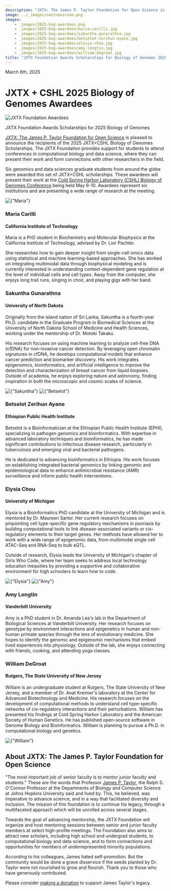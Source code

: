 ```yaml
---
description: "JXTX: The James P. Taylor Foundation for Open Science is pleased to announce the 2025 Biology of Genomes scholarship recipients."
image: ../_images/seo/newsroom.png
images:
    - _images/2025-bog-awardees.png
    - _images/2025-bog-awardees/maria-carilli.jpg
    - _images/2025-bog-awardees/sakuntha-gunarathna.jpg
    - _images/2025-bog-awardees/betselot-zerihun-ayano.jpg
    - _images/2025-bog-awardees/elysia-chou.jpg
    - _images/2025-bog-awardees/amy-longtin.jpg
    - _images/2025-bog-awardees/william-degroat.jpg
title: "JXTX Foundation Awards Scholarships for Biology of Genomes 2025"
---
```


<Date>March 6th, 2025</Date>

# JXTX + CSHL 2025 Biology of Genomes Awardees

<Image alt="JXTX Foundation Awardees" image={props.images[0]}></Image>

<figcaption>JXTX Foundation Awards Scholarships for 2025 Biology of Genomes</figcaption>

[JXTX: The James P. Taylor Foundation for Open Science][1] is pleased to announce the recipients of the 2025 JXTX+CSHL Biology of Genomes Scholarships. The JXTX Foundation provides support for students to attend conferences in computational biology and data science, where they can present their work and form connections with other researchers in the field.

Six genomics and data sciences graduate students from around the globe were awarded this set of JXTX+CSHL scholarships. These awardees will present their work at the [Cold Spring Harbor Laboratory (CSHL) Biology of Genomes Conference][2] being held May 6-10. Awardees represent six institutions and are presenting a wide range of research at the meeting.

<Awardees>
<GridUnus>

<Awardee>
<Image alt={"Maria"} image={props.images[1]}></Image>
<AwardeeContent>
<h3>Maria Carilli</h3>
<h4>California Institute of Technology</h4>

Maria is a PhD student in Biochemistry and Molecular Biophysics at the California Institute of Technology, advised by Dr. Lior Pachter.

She researches how to gain deeper insight from single-cell omics data using statistical and machine learning-based approaches. She has worked on integrating multimodal data through biophysical modeling and is currently interested in understanding context-dependent gene regulation at the level of individual cells and cell types. Away from the computer, she enjoys long trail runs, singing in choir, and playing gigs with her band.

</AwardeeContent>
</Awardee>


<Awardee>
<AwardeeContent>
<h3>Sakuntha Gunarathna</h3>
<h4>University of North Dakota</h4>

Originally from the island nation of Sri Lanka, Sakuntha is a fourth-year Ph.D. candidate in the Graduate Program in Biomedical Sciences at the University of North Dakota School of Medicine and Health Sciences, working under the mentorship of Dr. Motoki Takaku.

His research focuses on using machine learning to analyze cell-free DNA (cfDNA) for non-invasive cancer detection. By leveraging open chromatin signatures in cfDNA, he develops computational models that enhance cancer prediction and biomarker discovery. His work integrates epigenomics, bioinformatics, and artificial intelligence to improve the detection and characterization of breast cancer from liquid biopsies. Outside of academia, he enjoys exploring nature and astronomy, finding inspiration in both the microscopic and cosmic scales of science.

</AwardeeContent>
<Image alt={"Sakuntha"} image={props.images[2]}></Image>
</Awardee>



<Awardee>
<Image alt={"Betselot"} image={props.images[3]}></Image>
<AwardeeContent>

<h3>Betselot Zerihun Ayano</h3>
<h4>Ethiopian Public Health Institute</h4>

Betselot is a Bioinformatician at the Ethiopian Public Health Institute (EPHI), specializing in pathogen genomics and bioinformatics. With expertise in advanced laboratory techniques and bioinformatics, he has made significant contributions to infectious disease research, particularly in tuberculosis and emerging viral and bacterial pathogens.

He is dedicated to advancing bioinformatics in Ethiopia. His work focuses on establishing integrated bacterial genomics by linking genomic and epidemiological data to enhance antimicrobial resistance (AMR) surveillance and inform public health interventions.

</AwardeeContent>
</Awardee>

<Awardee>
<AwardeeContent>
<h3>Elysia Chou</h3>
<h4>University of Michigan</h4>

Elysia is a Bioinformatics PhD candidate at the University of Michigan and is mentored by Dr. Maureen Sartor. Her current research focuses on pinpointing cell type-specific gene regulatory mechanisms in psoriasis by building computational tools to link disease-associated variants or cis-regulatory elements to their target genes. Her methods have allowed her to work with a wide range of epigenomic data, from multimodal single cell ATAC-Seq and RNA-Seq to bulk eQTL.

Outside of research, Elysia leads the University of Michigan's chapter of Girls Who Code, where her team seeks to address local technology education inequities by providing a supportive and collaborative environment for high schoolers to learn how to code.

</AwardeeContent>
<Image alt={"Elysia"} image={props.images[4]}></Image>
</Awardee>

<Awardee>
<Image alt={"Amy"} image={props.images[5]}></Image>
<AwardeeContent>
<h3>Amy Longtin</h3>
<h4>Vanderbilt University</h4>

Amy is a PhD student in Dr. Amanda Lea's lab in the Department of Biological Sciences at Vanderbilt University. Her research focuses on genotype by environment interactions and epigenetics in human and non-human primate species through the lens of evolutionary medicine. She hopes to identify the genomic and epigenomic mechanisms that embed lived experiences into physiology. Outside of the lab, she enjoys connecting with friends, cooking, and attending yoga classes.

</AwardeeContent>
</Awardee>

<Awardee>
<AwardeeContent>
<h3>William DeGroat</h3>
<h4>Rutgers, The State University of New Jersey</h4>

William is an undergraduate student at Rutgers, The State University of New Jersey, and a member of Dr. Anat Kreimer's laboratory at the Center for Advanced Biotechnology and Medicine. His research focuses on the development of computational methods to understand cell type-specific networks of cis-regulatory interactions and their perturbations. William has presented his findings at Cold Spring Harbor Laboratory and the American Society of Human Genetics. He has published open-source software in Genome Biology and Bioinformatics. William is planning to pursue a Ph.D. in computational biology and genetics.

</AwardeeContent>
<Image alt={"William"} image={props.images[6]}></Image>
</Awardee>

</GridUnus>
</Awardees>

## About JXTX: The James P. Taylor Foundation for Open Science

"The most important job of senior faculty is to mentor junior faculty and students." These are the words that Professor [James P. Taylor][3], the Ralph S. O'Connor Professor at the Departments of Biology and Computer Science at Johns Hopkins University said and lived by. This, he believed, was imperative to advance science, and in a way that facilitated diversity and inclusion. The mission of this foundation is to continue his legacy, through a multifaceted approach which will be unrolled across several stages.

Towards the goal of advancing mentorship, the JXTX Foundation will organize and host mentoring sessions between senior and junior faculty members at select high-profile meetings. The Foundation also aims to attract new scholars, including high school and undergrad students, to computational biology and data science, and to form connections and opportunities for members of underrepresented minority populations.

According to his colleagues, James hated self-promotion. But the community would be done a grave disservice if the seeds planted by Dr. Taylor were not nourished to grow and flourish. Thank you to those who have generously contributed.

Please consider [making a donation][4] to support James Taylor's legacy.

[1]: /about
[2]: https://meetings.cshl.edu/meetings.aspx?meet=GENOME&year=25
[3]: https://galaxyproject.org/jxtx/
[4]: /donate
